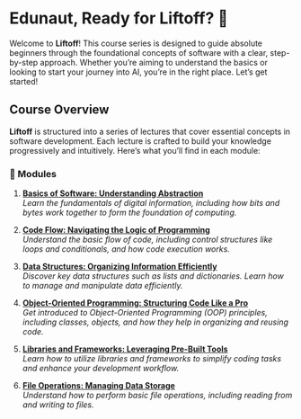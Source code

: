 # Edunaut, Ready for Liftoff? 🚀

Welcome to **Liftoff**! This course series is designed to guide absolute beginners through the foundational concepts of software with a clear, step-by-step approach. Whether you’re aiming to understand the basics or looking to start your journey into AI, you’re in the right place. Let’s get started!

## Course Overview

**Liftoff** is structured into a series of lectures that cover essential concepts in software development. Each lecture is crafted to build your knowledge progressively and intuitively. Here’s what you’ll find in each module:

### 🚀 Modules

1. **[Basics of Software: Understanding Abstraction](1_bits.md)**  
   *Learn the fundamentals of digital information, including how bits and bytes work together to form the foundation of computing.*

2. **[Code Flow: Navigating the Logic of Programming](2_code_flow.md)**  
   *Understand the basic flow of code, including control structures like loops and conditionals, and how code execution works.*

3. **[Data Structures: Organizing Information Efficiently](3_data_structures.md)**  
   *Discover key data structures such as lists and dictionaries. Learn how to manage and manipulate data efficiently.*

4. **[Object-Oriented Programming: Structuring Code Like a Pro](4_object_oriented_programming.md)**  
   *Get introduced to Object-Oriented Programming (OOP) principles, including classes, objects, and how they help in organizing and reusing code.*

5. **[Libraries and Frameworks: Leveraging Pre-Built Tools](5_libraries.md)**  
   *Learn how to utilize libraries and frameworks to simplify coding tasks and enhance your development workflow.*

6. **[File Operations: Managing Data Storage](6_file_operations.md)**  
   *Understand how to perform basic file operations, including reading from and writing to files.*
